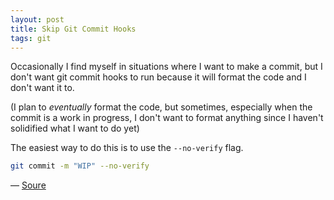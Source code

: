 ```yaml
---
layout: post
title: Skip Git Commit Hooks
tags: git
---
```


Occasionally I find myself in situations where I want to make a commit, but I don't want git commit hooks to run because it will format the code and I don't want it to.

(I plan to _eventually_ format the code, but sometimes, especially when the commit is a work in progress, I don't want to format anything since I haven't solidified what I want to do yet)

The easiest way to do this is to use the `--no-verify` flag.

```bash
git commit -m "WIP" --no-verify
```

— [Soure](https://stackoverflow.com/questions/7230820/skip-git-commit-hooks)
